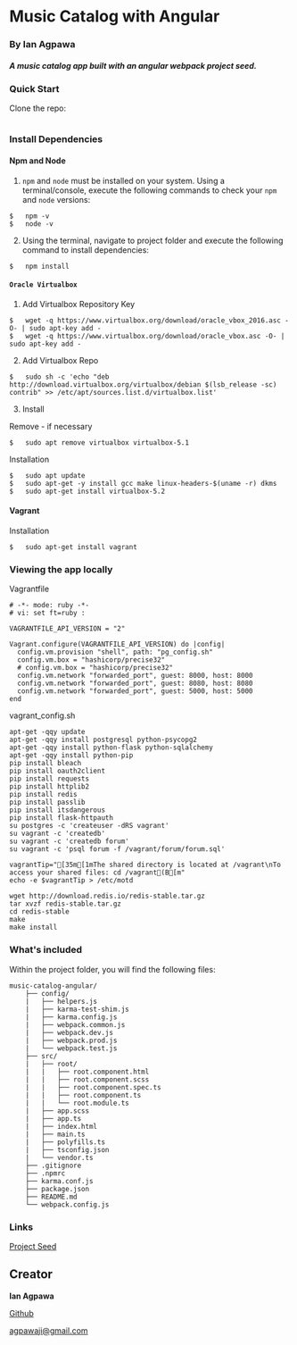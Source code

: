 # Music Catalog with Angular
### By Ian Agpawa
##### A music catalog app built with an angular webpack project seed.


### Quick Start
Clone the repo: 
```git clone https://github.com/ianagpawa/music-catalog-angular.git
```

### Install Dependencies
#### Npm and Node
1.  `npm` and `node` must be installed on your system.  Using a terminal/console, execute the following commands to check your `npm` and `node` versions:
```
$   npm -v
$   node -v
```
2. Using the terminal, navigate to project folder and execute the following command to install dependencies:
```
$   npm install
```

#### `Oracle Virtualbox`
1. Add Virtualbox Repository Key
```
$   wget -q https://www.virtualbox.org/download/oracle_vbox_2016.asc -O- | sudo apt-key add -
$   wget -q https://www.virtualbox.org/download/oracle_vbox.asc -O- | sudo apt-key add -
```

2. Add Virtualbox Repo
```
$   sudo sh -c 'echo "deb http://download.virtualbox.org/virtualbox/debian $(lsb_release -sc) contrib" >> /etc/apt/sources.list.d/virtualbox.list'
```

3. Install

Remove - if necessary
```
$   sudo apt remove virtualbox virtualbox-5.1
```

Installation
```
$   sudo apt update
$   sudo apt-get -y install gcc make linux-headers-$(uname -r) dkms
$   sudo apt-get install virtualbox-5.2
```

#### Vagrant
Installation
```
$   sudo apt-get install vagrant
```


### Viewing the app locally

Vagrantfile
```
# -*- mode: ruby -*-
# vi: set ft=ruby :

VAGRANTFILE_API_VERSION = "2"

Vagrant.configure(VAGRANTFILE_API_VERSION) do |config|
  config.vm.provision "shell", path: "pg_config.sh"
  config.vm.box = "hashicorp/precise32"
  # config.vm.box = "hashicorp/precise32"
  config.vm.network "forwarded_port", guest: 8000, host: 8000
  config.vm.network "forwarded_port", guest: 8080, host: 8080
  config.vm.network "forwarded_port", guest: 5000, host: 5000
end

```

vagrant_config.sh
```
apt-get -qqy update
apt-get -qqy install postgresql python-psycopg2
apt-get -qqy install python-flask python-sqlalchemy
apt-get -qqy install python-pip
pip install bleach
pip install oauth2client
pip install requests
pip install httplib2
pip install redis
pip install passlib
pip install itsdangerous
pip install flask-httpauth
su postgres -c 'createuser -dRS vagrant'
su vagrant -c 'createdb'
su vagrant -c 'createdb forum'
su vagrant -c 'psql forum -f /vagrant/forum/forum.sql'

vagrantTip="[35m[1mThe shared directory is located at /vagrant\nTo access your shared files: cd /vagrant(B[m"
echo -e $vagrantTip > /etc/motd

wget http://download.redis.io/redis-stable.tar.gz
tar xvzf redis-stable.tar.gz
cd redis-stable
make
make install

```


### What's included
Within the project folder, you will find the following files:

```
music-catalog-angular/
    ├── config/
    |   ├── helpers.js
    |   ├── karma-test-shim.js
    |   ├── karma.config.js
    |   ├── webpack.common.js
    |   ├── webpack.dev.js
    |   ├── webpack.prod.js
    |   └── webpack.test.js
    ├── src/
    |   ├── root/
    |   |   ├── root.component.html
    |   |   ├── root.component.scss
    |   |   ├── root.component.spec.ts
    |   |   ├── root.component.ts
    |   |   └── root.module.ts
    |   ├── app.scss
    |   ├── app.ts
    |   ├── index.html
    |   ├── main.ts
    |   ├── polyfills.ts
    |   ├── tsconfig.json
    |   └── vendor.ts
    ├── .gitignore
    ├── .npmrc
    ├── karma.conf.js
    ├── package.json
    ├── README.md
    └── webpack.config.js
```

### Links
[Project Seed](https://github.com/ianagpawa/angular-webpack-seed)

## Creator

**Ian Agpawa**

[Github](https://github.com/ianagpawa)

agpawaji@gmail.com
